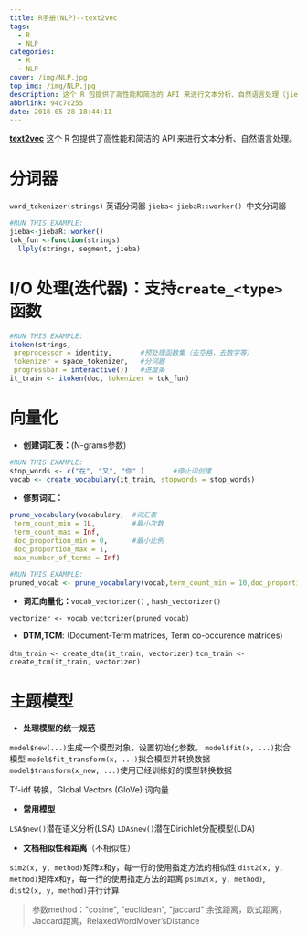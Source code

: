 ```yaml
---
title: R手册(NLP)--text2vec
tags:
  - R
  - NLP
categories:
  - R
  - NLP
cover: /img/NLP.jpg
top_img: /img/NLP.jpg
description: 这个 R 包提供了高性能和简洁的 API 来进行文本分析、自然语言处理（jiebaR推荐包）
abbrlink: 94c7c255
date: 2018-05-28 18:44:11
---
```


[**text2vec**][t2v] 这个 R 包提供了高性能和简洁的 API 来进行文本分析、自然语言处理。

[t2v]: https://cndocr.github.io/text2vec-doc-cn/index.html

<!-- more -->

# 分词器

`word_tokenizer(strings)` 英语分词器
`jieba<-jiebaR::worker() `中文分词器

```r
#RUN THIS EXAMPLE:
jieba<-jiebaR::worker()
tok_fun <-function(strings) 
  llply(strings, segment, jieba)
```

# I/O 处理(迭代器)：支持`create_<type>`函数

```r
#RUN THIS EXAMPLE:
itoken(strings, 
 preprocessor = identity,       #预处理函数集（去空格，去数字等）
 tokenizer = space_tokenizer,   #分词器
 progressbar = interactive())   #进度条
it_train <- itoken(doc, tokenizer = tok_fun)
```

# 向量化

- **创建词汇表：**(N-grams参数)

```r
#RUN THIS EXAMPLE:
stop_words <- c("在", "又", "你" )       #停止词创建
vocab <- create_vocabulary(it_train, stopwords = stop_words)
```

- **修剪词汇：**

```r
prune_vocabulary(vocabulary,  #词汇表
 term_count_min = 1L,         #最小次数
 term_count_max = Inf, 
 doc_proportion_min = 0,      #最小比例
 doc_proportion_max = 1,
 max_number_of_terms = Inf)
```

```r
#RUN THIS EXAMPLE:
pruned_vocab <- prune_vocabulary(vocab,term_count_min = 10,doc_proportion_max = 0.5,doc_proportion_min = 0.001)
```

- **词汇向量化：**`vocab_vectorizer()` , `hash_vectorizer()`

`vectorizer <- vocab_vectorizer(pruned_vocab)`

- **DTM,TCM**: (Document-Term matrices, Term co-occurence matrices)

`dtm_train <- create_dtm(it_train, vectorizer)`
`tcm_train <- create_tcm(it_train, vectorizer)`

# 主题模型

- **处理模型的统一规范**

`model$new(...)`生成一个模型对象，设置初始化参数。
`model$fit(x, ...)`拟合模型
`model$fit_transform(x, ...)`拟合模型并转换数据
`model$transform(x_new, ...)`使用已经训练好的模型转换数据

Tf-idf 转换，Global Vectors (GloVe) 词向量

- **常用模型**

`LSA$new()`潜在语义分析(LSA)
`LDA$new()`潜在Dirichlet分配模型(LDA)

- **文档相似性和距离**（不相似性）

`sim2(x, y, method)`矩阵x和y，每一行的使用指定方法的相似性
`dist2(x, y, method)`矩阵x和y，每一行的使用指定方法的距离
`psim2(x, y, method)`,  `dist2(x, y, method)`并行计算

> 参数method："cosine", "euclidean", "jaccard"
> 余弦距离，欧式距离，Jaccard距离，RelaxedWordMover’sDistance

